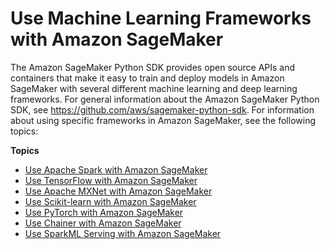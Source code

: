 # Use Machine Learning Frameworks with Amazon SageMaker<a name="frameworks"></a>

The Amazon SageMaker Python SDK provides open source APIs and containers that make it easy to train and deploy models in Amazon SageMaker with several different machine learning and deep learning frameworks\. For general information about the Amazon SageMaker Python SDK, see [https://github\.com/aws/sagemaker\-python\-sdk](https://github.com/aws/sagemaker-python-sdk)\. For information about using specific frameworks in Amazon SageMaker, see the following topics:

**Topics**
+ [Use Apache Spark with Amazon SageMaker](apache-spark.md)
+ [Use TensorFlow with Amazon SageMaker](tf.md)
+ [Use Apache MXNet with Amazon SageMaker](mxnet.md)
+ [Use Scikit\-learn with Amazon SageMaker](sklearn.md)
+ [Use PyTorch with Amazon SageMaker](pytorch.md)
+ [Use Chainer with Amazon SageMaker](chainer.md)
+ [Use SparkML Serving with Amazon SageMaker](sparkml-serving.md)
